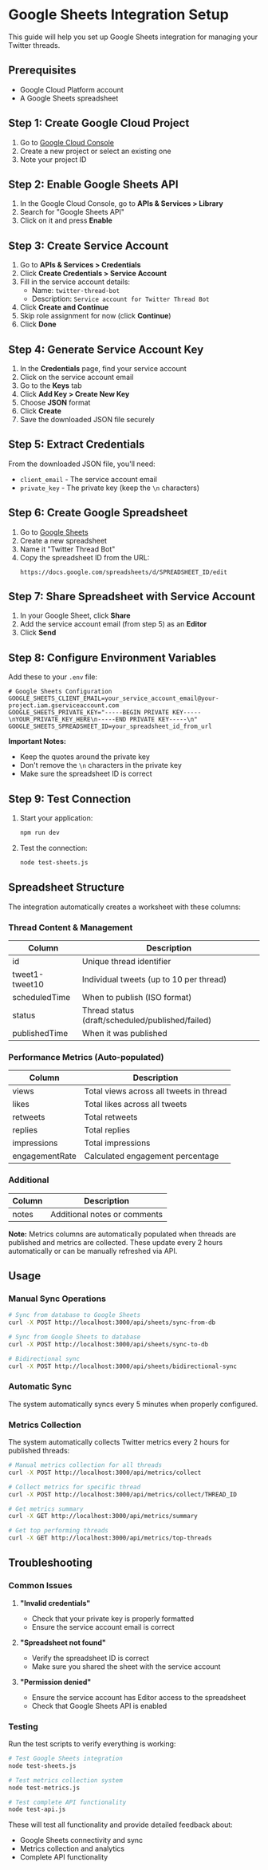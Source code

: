 # Google Sheets Integration Setup

This guide will help you set up Google Sheets integration for managing your Twitter threads.

## Prerequisites

- Google Cloud Platform account
- A Google Sheets spreadsheet

## Step 1: Create Google Cloud Project

1. Go to [Google Cloud Console](https://console.cloud.google.com/)
2. Create a new project or select an existing one
3. Note your project ID

## Step 2: Enable Google Sheets API

1. In the Google Cloud Console, go to **APIs & Services > Library**
2. Search for "Google Sheets API"
3. Click on it and press **Enable**

## Step 3: Create Service Account

1. Go to **APIs & Services > Credentials**
2. Click **Create Credentials > Service Account**
3. Fill in the service account details:
   - Name: `twitter-thread-bot`
   - Description: `Service account for Twitter Thread Bot`
4. Click **Create and Continue**
5. Skip role assignment for now (click **Continue**)
6. Click **Done**

## Step 4: Generate Service Account Key

1. In the **Credentials** page, find your service account
2. Click on the service account email
3. Go to the **Keys** tab
4. Click **Add Key > Create New Key**
5. Choose **JSON** format
6. Click **Create**
7. Save the downloaded JSON file securely

## Step 5: Extract Credentials

From the downloaded JSON file, you'll need:
- `client_email` - The service account email
- `private_key` - The private key (keep the `\n` characters)

## Step 6: Create Google Spreadsheet

1. Go to [Google Sheets](https://sheets.google.com/)
2. Create a new spreadsheet
3. Name it "Twitter Thread Bot"
4. Copy the spreadsheet ID from the URL:
   ```
   https://docs.google.com/spreadsheets/d/SPREADSHEET_ID/edit
   ```

## Step 7: Share Spreadsheet with Service Account

1. In your Google Sheet, click **Share**
2. Add the service account email (from step 5) as an **Editor**
3. Click **Send**

## Step 8: Configure Environment Variables

Add these to your `.env` file:

```env
# Google Sheets Configuration
GOOGLE_SHEETS_CLIENT_EMAIL=your_service_account_email@your-project.iam.gserviceaccount.com
GOOGLE_SHEETS_PRIVATE_KEY="-----BEGIN PRIVATE KEY-----\nYOUR_PRIVATE_KEY_HERE\n-----END PRIVATE KEY-----\n"
GOOGLE_SHEETS_SPREADSHEET_ID=your_spreadsheet_id_from_url
```

**Important Notes:**
- Keep the quotes around the private key
- Don't remove the `\n` characters in the private key
- Make sure the spreadsheet ID is correct

## Step 9: Test Connection

1. Start your application:
   ```bash
   npm run dev
   ```

2. Test the connection:
   ```bash
   node test-sheets.js
   ```

## Spreadsheet Structure

The integration automatically creates a worksheet with these columns:

### Thread Content & Management
| Column | Description |
|--------|-------------|
| id | Unique thread identifier |
| tweet1-tweet10 | Individual tweets (up to 10 per thread) |
| scheduledTime | When to publish (ISO format) |
| status | Thread status (draft/scheduled/published/failed) |
| publishedTime | When it was published |

### Performance Metrics (Auto-populated)
| Column | Description |
|--------|-------------|
| views | Total views across all tweets in thread |
| likes | Total likes across all tweets |
| retweets | Total retweets |
| replies | Total replies |
| impressions | Total impressions |
| engagementRate | Calculated engagement percentage |

### Additional
| Column | Description |
|--------|-------------|
| notes | Additional notes or comments |

**Note:** Metrics columns are automatically populated when threads are published and metrics are collected. These update every 2 hours automatically or can be manually refreshed via API.

## Usage

### Manual Sync Operations

```bash
# Sync from database to Google Sheets
curl -X POST http://localhost:3000/api/sheets/sync-from-db

# Sync from Google Sheets to database  
curl -X POST http://localhost:3000/api/sheets/sync-to-db

# Bidirectional sync
curl -X POST http://localhost:3000/api/sheets/bidirectional-sync
```

### Automatic Sync

The system automatically syncs every 5 minutes when properly configured.

### Metrics Collection

The system automatically collects Twitter metrics every 2 hours for published threads:

```bash
# Manual metrics collection for all threads
curl -X POST http://localhost:3000/api/metrics/collect

# Collect metrics for specific thread
curl -X POST http://localhost:3000/api/metrics/collect/THREAD_ID

# Get metrics summary
curl -X GET http://localhost:3000/api/metrics/summary

# Get top performing threads
curl -X GET http://localhost:3000/api/metrics/top-threads
```

## Troubleshooting

### Common Issues

1. **"Invalid credentials"**
   - Check that your private key is properly formatted
   - Ensure the service account email is correct

2. **"Spreadsheet not found"**
   - Verify the spreadsheet ID is correct
   - Make sure you shared the sheet with the service account

3. **"Permission denied"**
   - Ensure the service account has Editor access to the spreadsheet
   - Check that Google Sheets API is enabled

### Testing

Run the test scripts to verify everything is working:

```bash
# Test Google Sheets integration
node test-sheets.js

# Test metrics collection system
node test-metrics.js

# Test complete API functionality  
node test-api.js
```

These will test all functionality and provide detailed feedback about:
- Google Sheets connectivity and sync
- Metrics collection and analytics
- Complete API functionality